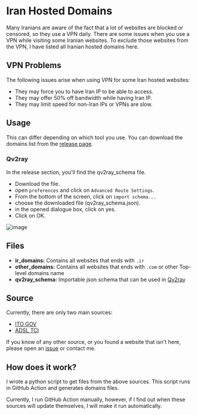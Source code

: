 # Iran Hosted Domains

Many Iranians are aware of the fact that a lot of websites are blocked or censored, so they use a VPN daily. There are
some issues when you use a VPN while visiting some Iranian websites. To exclude those websites from the VPN, I have
listed all Iranian hosted domains here.

## VPN Problems

The following issues arise when using VPN for some Iran hosted websites:

- They may force you to have Iran IP to be able to access.
- They may offer 50% off bandwidth while having Iran IP.
- They may limit speed for non-Iran IPs or VPNs are slow.

## Usage

This can differ depending on which tool you use. You can download the domains list from
the [release page](https://github.com/SamadiPour/iran-hosted-domains/releases).

### Qv2ray
In the release section, you'll find the qv2ray_schema file.
- Download the file.
- open `preferences` and click on `Advanced Route Settings`.
- From the bottom of the screen, click on `import schema...`
- choose the downloaded file (qv2ray_schema.json).
- in the opened dialogue box, click on yes.
- Click on OK.

![image](https://user-images.githubusercontent.com/24422125/109384345-661c7000-7901-11eb-96ae-4376ea7d2eb4.png)

## Files

- **ir_domains:** Contains all websites that ends with `.ir`
- **other_domains:** Contains all websites that ends with `.com` or other Top-level domains name
- **qv2ray_schema:** Importable json schema that can be used in [Qv2ray](https://github.com/Qv2ray/Qv2ray)

## Source

Currently, there are only two main sources:

- [ITO GOV](https://g2b.ito.gov.ir/index.php/site/list_ip)
- [ADSL TCI](https://adsl.tci.ir/panel/sites)

If you know of any other source, or you found a website that isn't here, please open
an [issue](https://github.com/SamadiPour/iran-hosted-domains/issues) or contact me.

## How does it work?

I wrote a python script to get files from the above sources. This script runs in GitHub Action and generates domains
files.

Currently, I run GitHub Action manually, however, if I find out when these sources will update themselves, I will make
it run automatically.
